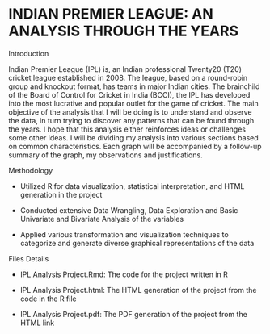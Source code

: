 # INDIAN PREMIER LEAGUE: AN ANALYSIS THROUGH THE YEARS

Introduction

Indian Premier League (IPL) is, an Indian professional Twenty20 (T20) cricket league established in 2008. The league, based on a round-robin group and knockout format, has teams in major Indian cities. The brainchild of the Board of Control for Cricket in India (BCCI), the IPL has developed into the most lucrative and popular outlet for the game of cricket. The main objective of the analysis that I will be doing is to understand and observe the data, in turn trying to discover any patterns that can be found through the years. I hope that this analysis either reinforces ideas or challenges some other ideas. I will be dividing my analysis into various sections based on common characteristics. Each graph will be accompanied by a follow-up summary of the graph, my observations and justifications.

Methodology

- Utilized R for data visualization, statistical interpretation, and HTML generation in the project
  
- Conducted extensive Data Wrangling, Data Exploration and Basic Univariate and Bivariate Analysis of the variables
  
- Applied various transformation and visualization techniques to categorize and generate diverse graphical representations of the data

Files Details

- IPL Analysis Project.Rmd: The code for the project written in R
  
- IPL Analysis Project.html: The HTML generation of the project from the code in the R file
  
- IPL Analysis Project.pdf: The PDF generation of the project from the HTML link
